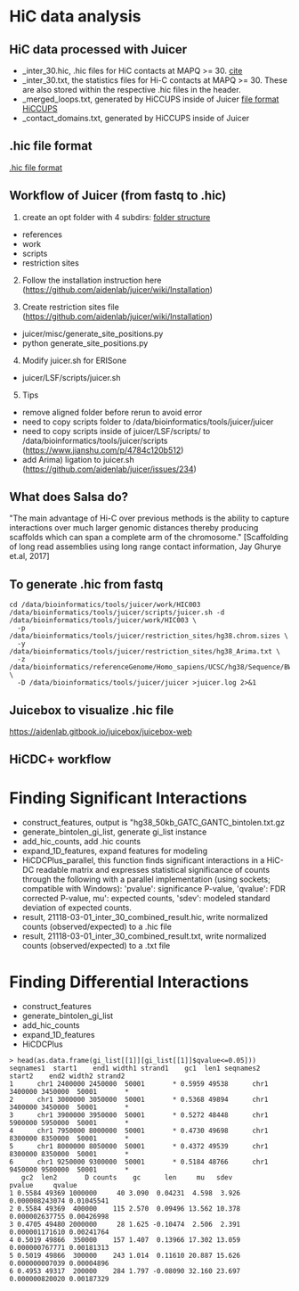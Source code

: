 # HiC data analysis

## HiC data processed with Juicer
- _inter_30.hic, .hic files for HiC contacts at MAPQ >= 30. [cite](https://arimagenomics.com/wp-content/files/Bioinformatics-User-Guide-Arima-HiC-and-Arima-High-Coverage-HiC.pdf)
- _inter_30.txt, the statistics files for Hi-C contacts at MAPQ >= 30. These are also stored within the respective .hic files in the header.
- _merged_loops.txt, generated by HiCCUPS inside of Juicer [file format](https://github.com/aidenlab/juicer/wiki/HiCCUPS#loop-list-content) [HiCCUPS](https://github.com/aidenlab/juicer/wiki/HiCCUPSDiff)
- _contact_domains.txt, generated by HiCCUPS inside of Juicer 

## .hic file format
[.hic file format](https://github.com/aidenlab/hic-format/blob/master/HiCFormatV9.md)

## Workflow of Juicer (from fastq to .hic)
1. create an opt folder with 4 subdirs: [folder structure](https://bcm.app.box.com/v/juicerawsmirror/folder/11284128669)
- references
- work
- scripts
- restriction sites

2. Follow the installation instruction here (https://github.com/aidenlab/juicer/wiki/Installation)

3. Create restriction sites file (https://github.com/aidenlab/juicer/wiki/Installation)
- juicer/misc/generate_site_positions.py
- python generate_site_positions.py <enzyme> <genome ID>
  
4. Modify juicer.sh for ERISone
- juicer/LSF/scripts/juicer.sh

5. Tips
  - remove aligned folder before rerun to avoid error
  - need to copy scripts folder to /data/bioinformatics/tools/juicer/juicer  
  - need to copy scripts inside of juicer/LSF/scripts/ to /data/bioinformatics/tools/juicer/scripts (https://www.jianshu.com/p/4784c120b512)
  - add Arima) ligation to juicer.sh (https://github.com/aidenlab/juicer/issues/234)
 
  
## What does Salsa do?
  "The main advantage of Hi-C over previous methods is the ability to capture interactions over much larger genomic distances thereby producing scaffolds which can span a complete arm of the chromosome." [Scaffolding of long read assemblies using long range contact information, Jay Ghurye et.al, 2017]
  

## To generate .hic  from fastq
```
cd /data/bioinformatics/tools/juicer/work/HIC003
/data/bioinformatics/tools/juicer/scripts/juicer.sh -d /data/bioinformatics/tools/juicer/work/HIC003 \
  -p /data/bioinformatics/tools/juicer/restriction_sites/hg38.chrom.sizes \
  -y /data/bioinformatics/tools/juicer/restriction_sites/hg38_Arima.txt \
  -z /data/bioinformatics/referenceGenome/Homo_sapiens/UCSC/hg38/Sequence/BWAIndex/genome.fa \
  -D /data/bioinformatics/tools/juicer/juicer >juicer.log 2>&1
```

## Juicebox to visualize .hic file 
https://aidenlab.gitbook.io/juicebox/juicebox-web
  
  
## HiCDC+ workflow
  # Finding Significant Interactions
  - construct_features, output is "hg38_50kb_GATC_GANTC_bintolen.txt.gz
  - generate_bintolen_gi_list, generate gi_list instance
  - add_hic_counts, add .hic counts
  - expand_1D_features, expand features for modeling
  - HiCDCPlus_parallel, this function finds significant interactions in a HiC-DC readable matrix and expresses statistical significance of counts through the following with a parallel implementation (using sockets; compatible with Windows): 'pvalue': significance P-value, 'qvalue': FDR corrected P-value, mu': expected counts, 'sdev': modeled standard deviation of expected counts.
  - result, 21118-03-01_inter_30_combined_result.hic, write normalized counts (observed/expected) to a .hic file
  - result, 21118-03-01_inter_30_combined_result.txt, write normalized counts (observed/expected) to a .txt file
  # Finding Differential Interactions
  - construct_features
  - generate_bintolen_gi_list
  - add_hic_counts
  - expand_1D_features
  - HiCDCPlus

  ```
  > head(as.data.frame(gi_list[[1]][gi_list[[1]]$qvalue<=0.05]))
  seqnames1  start1    end1 width1 strand1    gc1  len1 seqnames2  start2    end2 width2 strand2
1      chr1 2400000 2450000  50001       * 0.5959 49538      chr1 3400000 3450000  50001       *
2      chr1 3000000 3050000  50001       * 0.5368 49894      chr1 3400000 3450000  50001       *
3      chr1 3900000 3950000  50001       * 0.5272 48448      chr1 5900000 5950000  50001       *
4      chr1 7950000 8000000  50001       * 0.4730 49698      chr1 8300000 8350000  50001       *
5      chr1 8000000 8050000  50001       * 0.4372 49539      chr1 8300000 8350000  50001       *
6      chr1 9250000 9300000  50001       * 0.5184 48766      chr1 9450000 9500000  50001       *
     gc2  len2       D counts    gc      len     mu   sdev         pvalue     qvalue
1 0.5584 49369 1000000     40 3.090  0.04231  4.598  3.926 0.000008243074 0.01045541
2 0.5584 49369  400000    115 2.570  0.09496 13.562 10.378 0.000002637755 0.00426998
3 0.4705 49480 2000000     28 1.625 -0.10474  2.506  2.391 0.000001171610 0.00241764
4 0.5019 49866  350000    157 1.407  0.13966 17.302 13.059 0.000000767771 0.00181313
5 0.5019 49866  300000    243 1.014  0.11610 20.887 15.626 0.000000007039 0.00004896
6 0.4953 49317  200000    284 1.797 -0.08090 32.160 23.697 0.000000820020 0.00187329
```
  
  
  
  
  
  
